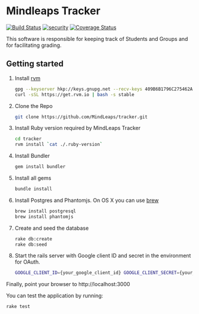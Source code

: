 # Mindleaps Tracker
[![Build Status](https://travis-ci.org/MindLeaps/tracker.svg?branch=master)](https://travis-ci.org/MindLeaps/tracker) [![security](https://hakiri.io/github/MindLeaps/tracker/master.svg)](https://hakiri.io/github/MindLeaps/tracker/master)
[![Coverage Status](https://coveralls.io/repos/github/MindLeaps/tracker/badge.svg?branch=master)](https://coveralls.io/github/MindLeaps/tracker?branch=master)

This software is responsible for keeping track of Students and Groups and for facilitating grading.

## Getting started

1. Install [rvm](https://rvm.io/)
    ```sh
    gpg --keyserver hkp://keys.gnupg.net --recv-keys 409B6B1796C275462A1703113804BB82D39DC0E3
    curl -sSL https://get.rvm.io | bash -s stable
    ```

2. Clone the Repo
    ```sh
    git clone https://github.com/MindLeaps/tracker.git
    ```
    
3. Install Ruby version required by MindLeaps Tracker
    ```bash
    cd tracker
    rvm install `cat ./.ruby-version`
    ```

4. Install Bundler
    ```sh
    gem install bundler
    ```
    
5. Install all gems
    ```sh
    bundle install
    ```
    
6. Install Postgres and Phantomjs. On OS X you can use [brew](http://brew.sh/)
    ```sh
    brew install postgresql
    brew install phantomjs
    ```

7. Create and seed the database
    ```sh
    rake db:create
    rake db:seed
    ```

8. Start the rails server with Google client ID and secret in the environment for OAuth.
    ```sh
    GOOGLE_CLIENT_ID={your_google_client_id} GOOGLE_CLIENT_SECRET={your_google_client_secret} rails s
    ```
    
Finally, point your browser to http://localhost:3000

You can test the application by running:
```sh
rake test
```
